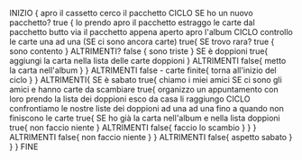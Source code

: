 INIZIO {
    apro il cassetto
    cerco il pacchetto
    CICLO SE ho un nuovo pacchetto? true {
        lo prendo
        apro il pacchetto
        estraggo le carte dal pacchetto
        butto via il pacchetto appena aperto
        apro l'album
        CICLO controllo le carte una ad una (SE ci sono ancora carte) true{
            SE trovo rara? true {
                sono contento
            }
            ALTRIMENTI? false {
                sono triste
            }
            SE è doppioni true{
                aggiungi la carta nella lista delle carte doppioni
            }
            ALTRIMENTI false{
                metto la carta nell'album
            }
        }
        ALTRIMENTI false - carte finite{
            torna all'inizio del ciclo
        }
    }
    ALTRIMENTI{
        SE è sabato true{
            chiamo i miei amici
            SE ci sono gli amici e hanno carte da scambiare true{
                organizzo un appuntamento con loro
                prendo la lista dei doppioni
                esco da casa
                li raggiungo
                CICLO confrontiamo le nostre liste dei doppioni ad una ad una fino a quando non finiscono le carte true{
                    SE ho già la carta nell'album e nella lista doppioni true{
                        non faccio niente
                    }
                    ALTRIMENTI false{
                        faccio lo scambio
                    }
                }
            }
            ALTRIMENTI false{
                non faccio niente
            }
        }
        ALTRIMENTI false{
            aspetto sabato
        }
    }
} FINE